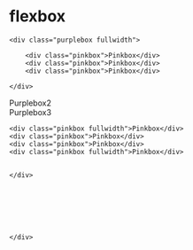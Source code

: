 # flexbox
<!doctype html>
<html>
<head>
<meta charset="utf-8">
<title>FlexBox</title>
<link href="flexbox-styles.css" rel="stylesheet" type="text/css">
</head>

<body>
	
	
<div class="pagewrapper">
		
	
	<div class="purplebox fullwidth">

		<div class="pinkbox">Pinkbox</div>	
		<div class="pinkbox">Pinkbox</div>	
		<div class="pinkbox">Pinkbox</div>	
	
	</div>
		
<div class="purplebox halfwidth">Purplebox2</div>
	
<div class="purplebox halfwidth">Purplebox3</div>
	
<div class="purplebox">
	
	<div class="pinkbox fullwidth">Pinkbox</div>	
	<div class="pinkbox">Pinkbox</div>	
	<div class="pinkbox">Pinkbox</div>	
	<div class="pinkbox fullwidth">Pinkbox</div>
	
	
	</div>
		
		
		
		
		
		
	
	</div>
	
	
</body>
</html>
